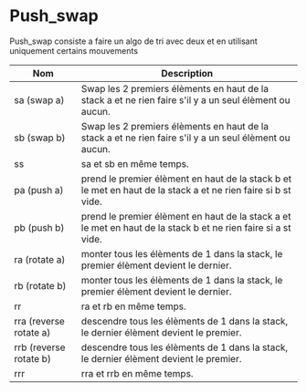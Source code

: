 # Push_swap

Push_swap consiste a faire un algo de tri avec deux et en utilisant uniquement certains mouvements

|Nom|Description|
|--|--|
| sa (swap a)|  Swap les 2 premiers élèments en haut de la stack a et ne rien faire s'il y a un seul élèment ou aucun.|
| sb (swap b) | Swap les 2 premiers élèments en haut de la stack a et ne rien faire s'il y a un seul élèment ou aucun.|
| ss | sa et sb en même temps.|
 pa (push a) | prend le premier élèment en haut de la stack b et le met en haut de la stack a et ne rien faire si b st vide.|
| pb (push b) | prend le premier élèment en haut de la stack a et le met en haut de la stack b et ne rien faire si a st vide.|
| ra (rotate a) | monter tous les élèments de 1 dans la stack, le premier élèment devient le dernier.|
| rb (rotate b) | monter tous les élèments de 1 dans la stack, le premier élèment devient le dernier.|
| rr | ra et rb en même temps.
| rra (reverse rotate a) | descendre tous les élèments de 1 dans la stack, le dernier élèment devient le premier.|
| rrb (reverse rotate b) | descendre tous les élèments de 1 dans la stack, le dernier élèment devient le premier.|
| rrr | rra et rrb en même temps.|
